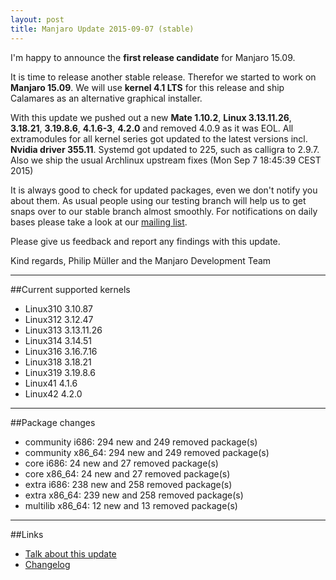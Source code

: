 ```yaml
---
layout: post
title: Manjaro Update 2015-09-07 (stable)
---
```


I'm happy to announce the **first release candidate** for Manjaro 15.09.

It is time to release another stable release. Therefor we started to work on **Manjaro 15.09**. We will use **kernel 4.1 LTS** for this release and ship Calamares as an alternative graphical installer. 

With this update we pushed out a new **Mate 1.10.2**, **Linux 3.13.11.26**, **3.18.21**, **3.19.8.6**, **4.1.6-3**, **4.2.0** and removed 4.0.9 as it was EOL. All extramodules for all kernel series got updated to the latest versions incl. **Nvidia driver 355.11**. Systemd got updated to 225, such as calligra to 2.9.7. Also we ship the usual Archlinux upstream fixes (Mon Sep 7 18:45:39 CEST 2015)

It is always good to check for updated packages, even we don't notify you about them. As usual people using our testing branch will help us to get snaps over to our stable branch almost smoothly. For notifications on daily bases please take a look at our [mailing list](https://lists.manjaro.org/pipermail/manjaro-packages/).

Please give us feedback and report any findings with this update.

Kind regards,
Philip Müller and the Manjaro Development Team

----

##Current supported kernels

* Linux310 3.10.87
* Linux312 3.12.47
* Linux313 3.13.11.26
* Linux314 3.14.51
* Linux316 3.16.7.16
* Linux318 3.18.21
* Linux319 3.19.8.6
* Linux41  4.1.6
* Linux42  4.2.0

----

##Package changes

* community i686:  294 new and 249 removed package(s)
* community x86_64:  294 new and 249 removed package(s)
* core i686:  24 new and 27 removed package(s)
* core x86_64:  24 new and 27 removed package(s)
* extra i686:  238 new and 258 removed package(s)
* extra x86_64:  239 new and 258 removed package(s)
* multilib x86_64:  12 new and 13 removed package(s)

----

##Links

* [Talk about this update](https://forum.manjaro.org/index.php?topic=25961.0)
* [Changelog](https://lists.manjaro.org/pipermail/manjaro-packages/Week-of-Mon-20150907/004123.html)
